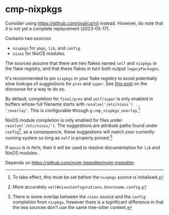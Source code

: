 # cmp-nixpkgs

Consider using https://github.com/oxalica/nil instead.
However, do note that it is not yet a complete replacement (2023-05-17).

Contains two sources:
* `nixpkgs` for `pkgs`, `lib`, and `config`.
* `nixos` for NixOS modules.

The sources assume that there are two flakes named `self` and `nixpkgs` in the flake registry, and that these flakes in turn both output `legacyPackages`.

It's recommended to pin `nixpkgs` in your flake registry to avoid potentially slow lookups of suggestions for `prev` and `super`.
See [this post](https://discourse.nixos.org/t/my-painpoints-with-flakes/9750/14) on the discourse for a way to do so.

By default, completion for `final/prev` and `self/super` is only enabled in buffers whose full filename starts with `resolve('/etc/nixos') .. '/overlay'`.
This is configurable through `g:cmp_nixpkgs_overlay`.[^overlay]

NixOS module completion is only enabled for files under `resolve('/etc/nixos/')`.
The suggestions are attribute paths found under `config`[^1], as a consequence, these suggestions will match your currently running system so long as `self` is properly pinned.[^howisthisdifferentfromnixpkgsconfig]

If `manix` is in `PATH`, then it will be used to resolve documentation for `lib` and NixOS modules.

Depends on https://github.com/nvim-treesitter/nvim-treesitter.

[^1]: More accurately `self#nixosConfigurations.$hostname.config`.
[^overlay]: To take effect, this must be set before the `nixpkgs` source is initialised.
[^howisthisdifferentfromnixpkgsconfig]: There is some overlap between the `nixos` source and the `config` completion from `nixpkgs`, however there is a significant difference in that the two sources don't use the same tree-sitter context.
